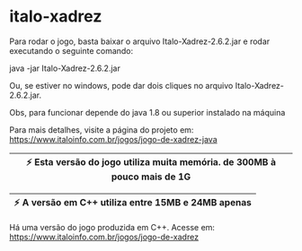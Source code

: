 # italo-xadrez

Para rodar o jogo, basta baixar o arquivo Italo-Xadrez-2.6.2.jar e rodar executando o seguinte comando:

java -jar Italo-Xadrez-2.6.2.jar

Ou, se estiver no windows, pode dar dois cliques no arquivo Italo-Xadrez-2.6.2.jar.

Obs, para funcionar depende do java 1.8 ou superior instalado na máquina

Para mais detalhes, visite a página do projeto em: https://www.italoinfo.com.br/jogos/jogo-de-xadrez-java

|  :zap:  Esta versão do jogo utiliza muita memória. de 300MB à pouco mais de 1G   |
|----------------------------------------------------------------------------------|

|  :zap:  A versão em C++ utiliza entre 15MB e 24MB apenas |
|----------------------------------------------------------|

Há uma versão do jogo produzida em C++. Acesse em: https://www.italoinfo.com.br/jogos/jogo-de-xadrez
